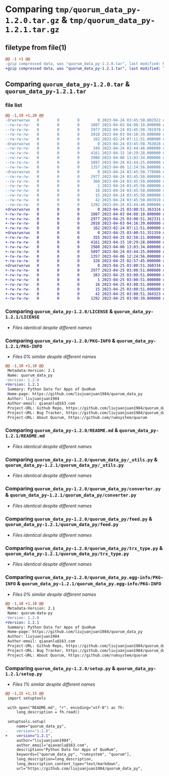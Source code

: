 # Comparing `tmp/quorum_data_py-1.2.0.tar.gz` & `tmp/quorum_data_py-1.2.1.tar.gz`

## filetype from file(1)

```diff
@@ -1 +1 @@
-gzip compressed data, was "quorum_data_py-1.2.0.tar", last modified: Mon Apr 24 03:45:50 2023, max compression
+gzip compressed data, was "quorum_data_py-1.2.1.tar", last modified: Tue Apr 25 03:00:51 2023, max compression
```

## Comparing `quorum_data_py-1.2.0.tar` & `quorum_data_py-1.2.1.tar`

### file list

```diff
@@ -1,19 +1,20 @@
-drwxrwxrwx   0        0        0        0 2023-04-24 03:45:50.802922 quorum_data_py-1.2.0/
--rw-rw-rw-   0        0        0     1087 2023-04-03 04:08:10.000000 quorum_data_py-1.2.0/LICENSE
--rw-rw-rw-   0        0        0     2977 2023-04-24 03:45:50.781978 quorum_data_py-1.2.0/PKG-INFO
--rw-rw-rw-   0        0        0     2018 2023-04-03 04:16:39.000000 quorum_data_py-1.2.0/README.md
--rw-rw-rw-   0        0        0      162 2023-02-24 07:11:51.000000 quorum_data_py-1.2.0/pyproject.toml
-drwxrwxrwx   0        0        0        0 2023-04-24 03:45:50.763028 quorum_data_py-1.2.0/quorum_data_py/
--rw-rw-rw-   0        0        0      349 2023-04-24 03:44:48.000000 quorum_data_py-1.2.0/quorum_data_py/__init__.py
--rw-rw-rw-   0        0        0     4161 2023-04-15 10:29:28.000000 quorum_data_py-1.2.0/quorum_data_py/_utils.py
--rw-rw-rw-   0        0        0     2980 2023-04-06 13:03:34.000000 quorum_data_py-1.2.0/quorum_data_py/converter.py
--rw-rw-rw-   0        0        0     5897 2023-04-24 03:44:25.000000 quorum_data_py-1.2.0/quorum_data_py/feed.py
--rw-rw-rw-   0        0        0     1357 2023-04-06 12:24:56.000000 quorum_data_py-1.2.0/quorum_data_py/trx_type.py
-drwxrwxrwx   0        0        0        0 2023-04-24 03:45:50.778986 quorum_data_py-1.2.0/quorum_data_py.egg-info/
--rw-rw-rw-   0        0        0     2977 2023-04-24 03:45:50.000000 quorum_data_py-1.2.0/quorum_data_py.egg-info/PKG-INFO
--rw-rw-rw-   0        0        0      360 2023-04-24 03:45:50.000000 quorum_data_py-1.2.0/quorum_data_py.egg-info/SOURCES.txt
--rw-rw-rw-   0        0        0        1 2023-04-24 03:45:50.000000 quorum_data_py-1.2.0/quorum_data_py.egg-info/dependency_links.txt
--rw-rw-rw-   0        0        0       16 2023-04-24 03:45:50.000000 quorum_data_py-1.2.0/quorum_data_py.egg-info/requires.txt
--rw-rw-rw-   0        0        0       15 2023-04-24 03:45:50.000000 quorum_data_py-1.2.0/quorum_data_py.egg-info/top_level.txt
--rw-rw-rw-   0        0        0       42 2023-04-24 03:45:50.803919 quorum_data_py-1.2.0/setup.cfg
--rw-rw-rw-   0        0        0     1292 2023-04-24 03:44:48.000000 quorum_data_py-1.2.0/setup.py
+drwxrwxrwx   0        0        0        0 2023-04-25 03:00:51.363324 quorum_data_py-1.2.1/
+-rw-rw-rw-   0        0        0     1087 2023-04-03 04:08:10.000000 quorum_data_py-1.2.1/LICENSE
+-rw-rw-rw-   0        0        0     2977 2023-04-25 03:00:51.362331 quorum_data_py-1.2.1/PKG-INFO
+-rw-rw-rw-   0        0        0     2018 2023-04-03 04:16:39.000000 quorum_data_py-1.2.1/README.md
+-rw-rw-rw-   0        0        0      162 2023-02-24 07:11:51.000000 quorum_data_py-1.2.1/pyproject.toml
+drwxrwxrwx   0        0        0        0 2023-04-25 03:00:51.351359 quorum_data_py-1.2.1/quorum_data_py/
+-rw-rw-rw-   0        0        0      355 2023-04-25 02:58:21.000000 quorum_data_py-1.2.1/quorum_data_py/__init__.py
+-rw-rw-rw-   0        0        0     4161 2023-04-15 10:29:28.000000 quorum_data_py-1.2.1/quorum_data_py/_utils.py
+-rw-rw-rw-   0        0        0     2980 2023-04-06 13:03:34.000000 quorum_data_py-1.2.1/quorum_data_py/converter.py
+-rw-rw-rw-   0        0        0     5897 2023-04-24 03:44:25.000000 quorum_data_py-1.2.1/quorum_data_py/feed.py
+-rw-rw-rw-   0        0        0     1357 2023-04-06 12:24:56.000000 quorum_data_py-1.2.1/quorum_data_py/trx_type.py
+-rw-rw-rw-   0        0        0      328 2023-04-25 02:57:45.000000 quorum_data_py-1.2.1/quorum_data_py/util.py
+drwxrwxrwx   0        0        0        0 2023-04-25 03:00:51.360334 quorum_data_py-1.2.1/quorum_data_py.egg-info/
+-rw-rw-rw-   0        0        0     2977 2023-04-25 03:00:51.000000 quorum_data_py-1.2.1/quorum_data_py.egg-info/PKG-INFO
+-rw-rw-rw-   0        0        0      383 2023-04-25 03:00:51.000000 quorum_data_py-1.2.1/quorum_data_py.egg-info/SOURCES.txt
+-rw-rw-rw-   0        0        0        1 2023-04-25 03:00:51.000000 quorum_data_py-1.2.1/quorum_data_py.egg-info/dependency_links.txt
+-rw-rw-rw-   0        0        0       16 2023-04-25 03:00:51.000000 quorum_data_py-1.2.1/quorum_data_py.egg-info/requires.txt
+-rw-rw-rw-   0        0        0       15 2023-04-25 03:00:51.000000 quorum_data_py-1.2.1/quorum_data_py.egg-info/top_level.txt
+-rw-rw-rw-   0        0        0       42 2023-04-25 03:00:51.364323 quorum_data_py-1.2.1/setup.cfg
+-rw-rw-rw-   0        0        0     1292 2023-04-25 03:00:39.000000 quorum_data_py-1.2.1/setup.py
```

### Comparing `quorum_data_py-1.2.0/LICENSE` & `quorum_data_py-1.2.1/LICENSE`

 * *Files identical despite different names*

### Comparing `quorum_data_py-1.2.0/PKG-INFO` & `quorum_data_py-1.2.1/PKG-INFO`

 * *Files 0% similar despite different names*

```diff
@@ -1,10 +1,10 @@
 Metadata-Version: 2.1
 Name: quorum_data_py
-Version: 1.2.0
+Version: 1.2.1
 Summary: Python Data for Apps of QuoRum
 Home-page: https://github.com/liujuanjuan1984/quorum_data_py
 Author: liujuanjuan1984
 Author-email: qiaoanlu@163.com
 Project-URL: Github Repo, https://github.com/liujuanjuan1984/quorum_data_py
 Project-URL: Bug Tracker, https://github.com/liujuanjuan1984/quorum_data_py/issues
 Project-URL: About Quorum, https://github.com/rumsystem/quorum
```

### Comparing `quorum_data_py-1.2.0/README.md` & `quorum_data_py-1.2.1/README.md`

 * *Files identical despite different names*

### Comparing `quorum_data_py-1.2.0/quorum_data_py/_utils.py` & `quorum_data_py-1.2.1/quorum_data_py/_utils.py`

 * *Files identical despite different names*

### Comparing `quorum_data_py-1.2.0/quorum_data_py/converter.py` & `quorum_data_py-1.2.1/quorum_data_py/converter.py`

 * *Files identical despite different names*

### Comparing `quorum_data_py-1.2.0/quorum_data_py/feed.py` & `quorum_data_py-1.2.1/quorum_data_py/feed.py`

 * *Files identical despite different names*

### Comparing `quorum_data_py-1.2.0/quorum_data_py/trx_type.py` & `quorum_data_py-1.2.1/quorum_data_py/trx_type.py`

 * *Files identical despite different names*

### Comparing `quorum_data_py-1.2.0/quorum_data_py.egg-info/PKG-INFO` & `quorum_data_py-1.2.1/quorum_data_py.egg-info/PKG-INFO`

 * *Files 0% similar despite different names*

```diff
@@ -1,10 +1,10 @@
 Metadata-Version: 2.1
 Name: quorum-data-py
-Version: 1.2.0
+Version: 1.2.1
 Summary: Python Data for Apps of QuoRum
 Home-page: https://github.com/liujuanjuan1984/quorum_data_py
 Author: liujuanjuan1984
 Author-email: qiaoanlu@163.com
 Project-URL: Github Repo, https://github.com/liujuanjuan1984/quorum_data_py
 Project-URL: Bug Tracker, https://github.com/liujuanjuan1984/quorum_data_py/issues
 Project-URL: About Quorum, https://github.com/rumsystem/quorum
```

### Comparing `quorum_data_py-1.2.0/setup.py` & `quorum_data_py-1.2.1/setup.py`

 * *Files 1% similar despite different names*

```diff
@@ -1,15 +1,15 @@
 import setuptools
 
 with open("README.md", "r", encoding="utf-8") as fh:
     long_description = fh.read()
 
 setuptools.setup(
     name="quorum_data_py",
-    version="1.2.0",
+    version="1.2.1",
     author="liujuanjuan1984",
     author_email="qiaoanlu@163.com",
     description="Python Data for Apps of QuoRum",
     keywords=["quorum_data_py", "rumsystem", "quorum"],
     long_description=long_description,
     long_description_content_type="text/markdown",
     url="https://github.com/liujuanjuan1984/quorum_data_py",
```

